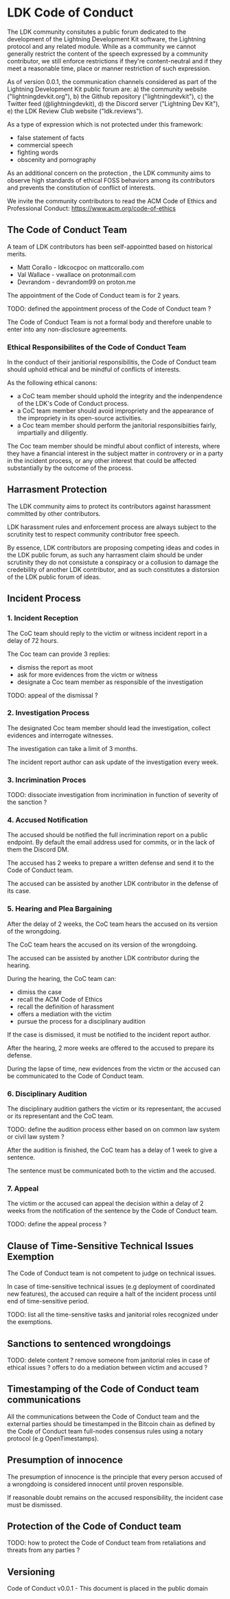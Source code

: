 # LDK Code of Conduct

The LDK community consitutes a public forum dedicated to the development of the Lightning Development Kit software, the Lightning protocol and any related module. While as a community we cannot generally
restrict the content of the speech expressed by a community contributor, we still enforce restrictions if they're content-neutral and if they meet a reasonable time, place or manner restriction of such expression.

As of version 0.0.1, the communication channels considered as part of the Lightning Development Kit public forum are: a) the community website ("lightningdevkit.org"), b) the Github repository ("lightningdevkit"), c)
the Twitter feed (@lightningdevkit), d) the Discord server ("Lightning Dev Kit"), e) the LDK Review Club website ("ldk.reviews").

As a type of expression which is not protected under this framework:
- false statement of facts
- commercial speech
- fighting words
- obscenity and pornography

As an additional concern on the protection , the LDK community aims to observe high standards of ethical FOSS behaviors among its contributors and prevents the constitution of conflict of interests.

We invite the community contributors to read the ACM Code of Ethics and Professional Conduct: https://www.acm.org/code-of-ethics

## The Code of Conduct Team

A team of LDK contributors has been self-appointted based on historical merits.

* Matt Corallo - ldkcocpoc on mattcorallo.com
* Val Wallace - vwallace on protonmail.com
* Devrandom - devrandom99 on proton.me

The appointment of the Code of Conduct team is for 2 years.

TODO: defined the appointment process of the Code of Conduct team ?

The Code of Conduct Team is not a formal body and therefore unable to enter into any non-disclosure agreements.

### Ethical Responsibilites of the Code of Conduct Team

In the conduct of their janitiorial responsibilitis, the Code of Conduct team should uphold ethical and be mindful of conflicts of interests.

As the following ethical canons:
- a CoC team member should uphold the integrity and the indenpendence of the LDK's Code of Conduct process.
- a CoC team member should avoid impropriety and the appearance of the impropriety in its open-source activities.
- a Coc team member should perform the janitorial responsibiities fairly, impartially and diligently.

The Coc team member should be mindful about conflict of interests, where they have a financial interest in the subject matter in controvery or in a party in the incident process, or any other interest that could be
affected substantially by the outcome of the process.

## Harrasment Protection

The LDK community aims to protect its contributors against harassment committed by other contributors.

LDK harassment rules and enforcement process are always subject to the scrutinity test to respect community contributor free speech.

By essence, LDK contributors are proposing competing ideas and codes in the LDK public forum, as such any harrasment claim should be under scrutinity they do not consistute a conspiracy or a collusion to damage
the credebility of another LDK contributor, and as such constitutes a distorsion of the LDK public forum of ideas.

## Incident Process

### 1. Incident Reception

The CoC team should reply to the victim or witness incident report in a delay of 72 hours.

The Coc team can provide 3 replies:
- dismiss the report as moot
- ask for more evidences from the victm or witness
- designate a Coc team member as responsible of the investigation

TODO: appeal of the dismissal ?

### 2. Investigation Process

The designated Coc team member should lead the investigation, collect evidences and interrogate witnesses.

The investigation can take a limit of 3 months. 

The incident report author can ask update of the investigation every week.

### 3. Incrimination Proces

TODO: dissociate investigation from incrimination in function of severity of the sanction ?

### 4. Accused Notification

The accused should be notified the full incrimination report on a public endpoint. By default the email address used for commits, or in the lack of them the Discord DM.

The accused has 2 weeks to prepare a written defense and send it to the Code of Conduct team.

The accused can be assisted by another LDK contributor in the defense of its case.

### 5. Hearing and Plea Bargaining

After the delay of 2 weeks, the CoC team hears the accused on its version of the wrongdoing.

The CoC team hears the accused on its version of the wrongdoing.

The accused can be assisted by another LDK contributor during the hearing.

During the hearing, the CoC team can:
- dimiss the case
- recall the ACM Code of Ethics
- recall the definition of harassment
- offers a mediation with the victim
- pursue the process for a disciplinary audition

If the case is dismissed, it must be notified to the incident report author.

After the hearing, 2 more weeks are offered to the accused to prepare its defense.

During the lapse of time, new evidences from the victm or the accused can be communicated to the Code of Conduct team.

### 6. Disciplinary Audition

The disciplinary audition gathers the victim or its representant, the accused or its representant and the CoC team.

TODO: define the audition process either based on on common law system or civil law system ?

After the audition is finished, the CoC team has a delay of 1 week to give a sentence.

The sentence must be communicated both to the victim and the accused.

### 7. Appeal

The victim or the accused can appeal the decision within a delay of 2 weeks from the notification of the sentence by the Code of Conduct team.

TODO: define the appeal process ?

## Clause of Time-Sensitive Technical Issues Exemption

The Code of Conduct team is not competent to judge on technical issues.

In case of time-sensitive technical issues (e.g deployment of coordinated new features), the accused can require a halt of the incident process until end of time-sensitive period.

TODO: list all the time-sensitive tasks and janitorial roles recognized under the exemptions.

## Sanctions to sentenced wrongdoings

TODO: delete content ? remove someone from janitorial roles in case of ethical issues ? offers to do a mediation between victim and accused ?

## Timestamping of the Code of Conduct team communications

All the communications between the Code of Conduct team and the external parties should be timestamped in the Bitcoin chain as defined by the Code of Conduct team full-nodes
consensus rules using a notary protocol (e.g OpenTimestamps).

## Presumption of innocence

The presumption of innocence is the principle that every person accused of a wrongdoing is considered innocent until proven responsible.

If reasonable doubt remains on the accused responsibility, the incident case must be dismissed.

## Protection of the Code of Conduct team

TODO: how to protect the Code of Conduct team from retaliations and threats from any parties ?

## Versioning

Code of Conduct v0.0.1 - This document is placed in the public domain
